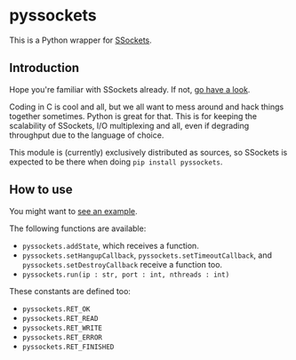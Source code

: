 # pyssockets
This is a Python wrapper for [SSockets](https://github.com/jlxip/ssockets).

## Introduction
Hope you're familiar with SSockets already. If not, [go have a look](https://github.com/jlxip/ssockets).

Coding in C is cool and all, but we all want to mess around and hack things together sometimes. Python is great for that. This is for keeping the scalability of SSockets, I/O multiplexing and all, even if degrading throughput due to the language of choice.

This module is (currently) exclusively distributed as sources, so SSockets is expected to be there when doing `pip install pyssockets`.

## How to use
You might want to [see an example](https://github.com/jlxip/pyssockets/tree/master/echo/echo.py).

The following functions are available:
- `pyssockets.addState`, which receives a function.
- `pyssockets.setHangupCallback`, `pyssockets.setTimeoutCallback`, and `pyssockets.setDestroyCallback` receive a function too.
- `pyssockets.run(ip : str, port : int, nthreads : int)`

These constants are defined too:
- `pyssockets.RET_OK`
- `pyssockets.RET_READ`
- `pyssockets.RET_WRITE`
- `pyssockets.RET_ERROR`
- `pyssockets.RET_FINISHED`
